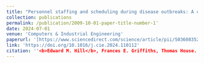 ```yaml
---
title: "Personnel staffing and scheduling during disease outbreaks: A contact network-based analysis"
collection: publications
permalink: /publication/2009-10-01-paper-title-number-1'
date: 2024-07-01
venue: 'Computers & Industrial Engineering'
paperurl: '[https://www.sciencedirect.com/science/article/pii/S036083522400233X/pdfft?md5=96be9cc1aef446fd81bbe973f0987adf&pid=1-s2.0-S036083522400233X-main.pdf]'
link: 'https://doi.org/10.1016/j.cie.2024.110112'
citation: ''<b>Edward M. Hill</b>, Frances E. Griffiths, Thomas House. (2015). &quot;Spreading of healthy mood in adolescent social networks.&quot; <i>Proceedings of the Royal Society B</i>, <b>282</b>(1813): 20151180. doi:10.1098/rspb.2015.1180.''
---
```

